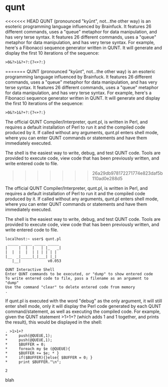 # qunt

<<<<<<< HEAD
QUNT (pronounced "kyūnt", not...the other way) is an esoteric programming language influenced by Brainfuck. It features 26 different commands, uses a "queue" metaphor for data manipulation, and has very terse syntax. It features 26 different commands, uses a "queue" metaphor for data manipulation, and has very terse syntax. For example, here's a Fibonacci sequence generator written in QUNT. It will generate and display the first 10 iterations of the sequence:

	>0&?>1&?+?:{7<+?:}
=======
QUNT (pronounced "kyūnt", not...the other way) is an esoteric programming language influenced by Brainfuck.  It features 26 different commands, uses a "queue" metaphor for data manipulation, and has very terse syntax.  It features 26 different commands, uses a "queue" metaphor for data manipulation, and has very terse syntax.  For example, here's a Fibonacci sequence generator written in QUNT.  It will generate and display the first 10 iterations of the sequence:

    >0&?>1&?+?:{7<+?:}

The official QUNT Compiler/Interpreter, qunt.pl, is written in Perl, and requires a default installation of Perl to run it and the compiled code produced by it.  If called without any arguments, qunt.pl enters shell mode, where you can enter QUNT commands or statements and have them immediately executed.

The shell is the easiest way to write, debug, and test QUNT code.  Tools are provided to execute code, view code that has been previously written, and write entered code to file.

>>>>>>> 26a29db978172271774e823daf5b110ad0e288d5

The official QUNT Compiler/Interpreter, qunt.pl, is written in Perl, and requires a default installation of Perl to run it and the compiled code produced by it. If called without any arguments, qunt.pl enters shell mode, where you can enter QUNT commands or statements and have them immediately executed.

The shell is the easiest way to write, debug, and test QUNT code. Tools are provided to execute code, view code that has been previously written, and write entered code to file.

	localhost:~ user$ qunt.pl
	 _____ _____ _____ _____
	|     |  |  |   | |_   _|
	|  |  |  |  | | | | | |  
	|__  _|_____|_|___| |_|
	   |__|            v0.053

	QUNT Interactive Shell
	Enter QUNT commands to be executed, or "dump" to show entered code
	To write entered code to file, pass a filename as an argument to "dump"
	Use the command "clear" to delete entered code from memory
	.

If qunt.pl is executed with the word "debug" as the only argument, it will still enter shell mode, only it will display the Perl code generated by each QUNT command/statement, as well as executing the compiled code.  For example, given the QUNT statement >1>1+? (which adds 1 and 1 together, and prints the result), this would be displayed in the shell:

	. >1>1+?
	*     push(@QUEUE,1);
	*     push(@QUEUE,1);
	*     $BUFFER = 0;
	*     foreach my $e (@QUEUE){
	*     $BUFFER += $e; * }
	*     if($BUFFER){}else{ $BUFFER = 0; }
	*     print $BUFFER."\n";
	 
	2

blah
